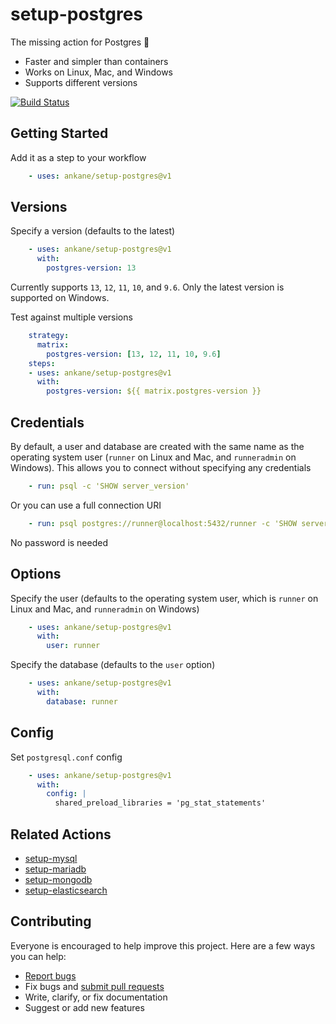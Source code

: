 # setup-postgres

The missing action for Postgres :tada:

- Faster and simpler than containers
- Works on Linux, Mac, and Windows
- Supports different versions

[![Build Status](https://github.com/ankane/setup-postgres/workflows/build/badge.svg?branch=v1)](https://github.com/ankane/setup-postgres/actions)

## Getting Started

Add it as a step to your workflow

```yml
    - uses: ankane/setup-postgres@v1
```

## Versions

Specify a version (defaults to the latest)

```yml
    - uses: ankane/setup-postgres@v1
      with:
        postgres-version: 13
```

Currently supports `13`, `12`, `11`, `10`, and `9.6`. Only the latest version is supported on Windows.

Test against multiple versions

```yml
    strategy:
      matrix:
        postgres-version: [13, 12, 11, 10, 9.6]
    steps:
    - uses: ankane/setup-postgres@v1
      with:
        postgres-version: ${{ matrix.postgres-version }}
```

## Credentials

By default, a user and database are created with the same name as the operating system user (`runner` on Linux and Mac, and `runneradmin` on Windows). This allows you to connect without specifying any credentials

```yml
    - run: psql -c 'SHOW server_version'
```

Or you can use a full connection URI

```yml
    - run: psql postgres://runner@localhost:5432/runner -c 'SHOW server_version'
```

No password is needed

## Options

Specify the user (defaults to the operating system user, which is `runner` on Linux and Mac, and `runneradmin` on Windows)

```yml
    - uses: ankane/setup-postgres@v1
      with:
        user: runner
```

Specify the database (defaults to the `user` option)

```yml
    - uses: ankane/setup-postgres@v1
      with:
        database: runner
```

## Config

Set `postgresql.conf` config

```yml
    - uses: ankane/setup-postgres@v1
      with:
        config: |
          shared_preload_libraries = 'pg_stat_statements'
```

## Related Actions

- [setup-mysql](https://github.com/ankane/setup-mysql)
- [setup-mariadb](https://github.com/ankane/setup-mariadb)
- [setup-mongodb](https://github.com/ankane/setup-mongodb)
- [setup-elasticsearch](https://github.com/ankane/setup-elasticsearch)

## Contributing

Everyone is encouraged to help improve this project. Here are a few ways you can help:

- [Report bugs](https://github.com/ankane/setup-postgres/issues)
- Fix bugs and [submit pull requests](https://github.com/ankane/setup-postgres/pulls)
- Write, clarify, or fix documentation
- Suggest or add new features
